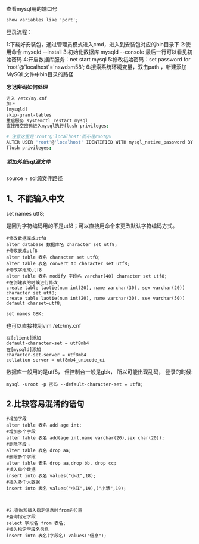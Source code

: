 查看mysql用的端口号

~~~
show variables like 'port';
~~~

登录流程：

1:下载好安装包，通过管理员模式进入cmd，进入到安装包对应的bin目录下
2:使用命令 mysqld  --install
3:初始化数据库  mysqld  --console  最后一行可以看见初始密码
4:开启数据库服务：net start mysql
5:修改初始密码：set password for  'root'@'localhost'='nswdsm58';
6:搜索系统环境变量，双击path ，新建添加MySQL文件中bin目录的路径

**忘记密码如何处理**

```bash
进入 /etc/my.cnf
加上
[mysqld]
skip-grant-tables
重启服务 systemctl restart mysql
直接用空密码进入mysql执行flush privileges;

# 注意这里是'root'@'localhost'而不是root@%
ALTER USER 'root'@'localhost' IDENTIFIED WITH mysql_native_password BY 'xxxx';//第一次密码必须复杂一点
flush privileges;
```

##### 添加外部sql源文件

source + sql源文件路径

## 1、不能输入中文

set names utf8;

是因为字符编码用的不是utf8；可以直接用命令来更改默认字符编码方式。

~~~mysql
#修改数据库成utf8
alter database 数据库名 character set utf8;
#修改表成utf8
alter table 表名 character set utf8;
alter table 表名 convert to character set utf8;
#修改字段成utf8
alter table 表名 modify 字段名 varchar(40) character set utf8;
#在创建表的时候进行修改
create table laotie(num int(20), name varchar(30), sex varchar(20)) character set utf8;
create table laotie(num int(20), name varchar(30), sex varchar(50)) default charset=utf8;

set names GBK;
~~~

也可以直接找到vim /etc/my.cnf

~~~shell
在[client]添加
default-character-set = utf8mb4
在[mysqld]添加
character-set-server = utf8mb4
collation-server = utf8mb4_unicode_ci
~~~

数据库一般用的是utf8， 但控制台一般是gbk， 所以可能出现乱码，
登录的时候:

~~~mysql
mysql -uroot -p 密码 --default-character-set = utf8;
~~~





## 2.比较容易混淆的语句

~~~mysql
#增加字段
alter table 表名 add age int;
#增加多个字段
alter table 表名 add(age int,name varchar(20),sex char(20));
#删除字段；
alter table 表名 drop aa;
#删除多个字段
alter table 表名 drop aa,drop bb, drop cc;
#插入单个数据
insert into 表名 values("小江",18);
#插入多个大数据
insert into 表名 values("小江",19),("小慧",19);



#2.查询和插入指定信息时from的位置
#查询指定字段
select 字段名 from 表名;
#插入指定字段名信息
insert into 表名(字段名) values("信息");

~~~



